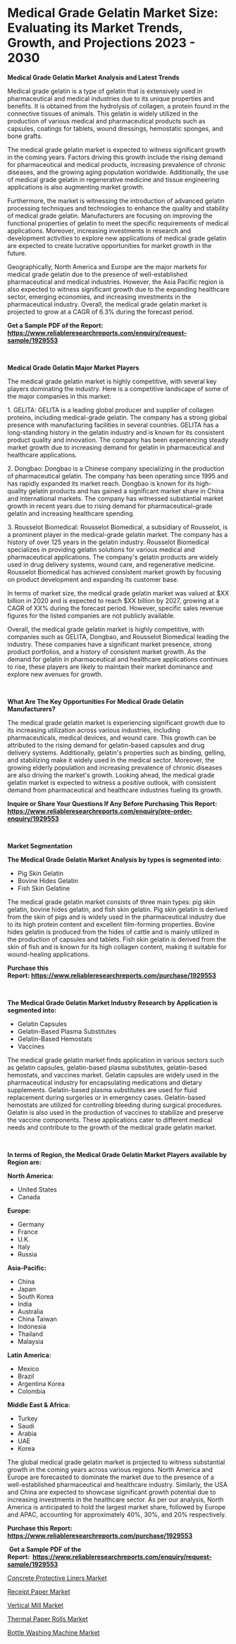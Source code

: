 <p><h1>Medical Grade Gelatin Market Size: Evaluating its Market Trends, Growth, and Projections 2023 - 2030</h1></p><p><strong>Medical Grade Gelatin Market Analysis and Latest Trends</strong></p>
<p><p>Medical grade gelatin is a type of gelatin that is extensively used in pharmaceutical and medical industries due to its unique properties and benefits. It is obtained from the hydrolysis of collagen, a protein found in the connective tissues of animals. This gelatin is widely utilized in the production of various medical and pharmaceutical products such as capsules, coatings for tablets, wound dressings, hemostatic sponges, and bone grafts.</p><p>The medical grade gelatin market is expected to witness significant growth in the coming years. Factors driving this growth include the rising demand for pharmaceutical and medical products, increasing prevalence of chronic diseases, and the growing aging population worldwide. Additionally, the use of medical grade gelatin in regenerative medicine and tissue engineering applications is also augmenting market growth.</p><p>Furthermore, the market is witnessing the introduction of advanced gelatin processing techniques and technologies to enhance the quality and stability of medical grade gelatin. Manufacturers are focusing on improving the functional properties of gelatin to meet the specific requirements of medical applications. Moreover, increasing investments in research and development activities to explore new applications of medical grade gelatin are expected to create lucrative opportunities for market growth in the future.</p><p>Geographically, North America and Europe are the major markets for medical grade gelatin due to the presence of well-established pharmaceutical and medical industries. However, the Asia Pacific region is also expected to witness significant growth due to the expanding healthcare sector, emerging economies, and increasing investments in the pharmaceutical industry. Overall, the medical grade gelatin market is projected to grow at a CAGR of 6.3% during the forecast period.</p></p>
<p><strong>Get a Sample PDF of the Report:&nbsp; <a href="https://www.reliableresearchreports.com/enquiry/request-sample/1929553">https://www.reliableresearchreports.com/enquiry/request-sample/1929553</a></strong></p>
<p>&nbsp;</p>
<p><strong>Medical Grade Gelatin Major Market Players</strong></p>
<p><p>The medical grade gelatin market is highly competitive, with several key players dominating the industry. Here is a competitive landscape of some of the major companies in this market:</p><p>1. GELITA: GELITA is a leading global producer and supplier of collagen proteins, including medical-grade gelatin. The company has a strong global presence with manufacturing facilities in several countries. GELITA has a long-standing history in the gelatin industry and is known for its consistent product quality and innovation. The company has been experiencing steady market growth due to increasing demand for gelatin in pharmaceutical and healthcare applications.</p><p>2. Dongbao: Dongbao is a Chinese company specializing in the production of pharmaceutical gelatin. The company has been operating since 1995 and has rapidly expanded its market reach. Dongbao is known for its high-quality gelatin products and has gained a significant market share in China and international markets. The company has witnessed substantial market growth in recent years due to rising demand for pharmaceutical-grade gelatin and increasing healthcare spending.</p><p>3. Rousselot Biomedical: Rousselot Biomedical, a subsidiary of Rousselot, is a prominent player in the medical-grade gelatin market. The company has a history of over 125 years in the gelatin industry. Rousselot Biomedical specializes in providing gelatin solutions for various medical and pharmaceutical applications. The company's gelatin products are widely used in drug delivery systems, wound care, and regenerative medicine. Rousselot Biomedical has achieved consistent market growth by focusing on product development and expanding its customer base.</p><p>In terms of market size, the medical grade gelatin market was valued at $XX billion in 2020 and is expected to reach $XX billion by 2027, growing at a CAGR of XX% during the forecast period. However, specific sales revenue figures for the listed companies are not publicly available.</p><p>Overall, the medical grade gelatin market is highly competitive, with companies such as GELITA, Dongbao, and Rousselot Biomedical leading the industry. These companies have a significant market presence, strong product portfolios, and a history of consistent market growth. As the demand for gelatin in pharmaceutical and healthcare applications continues to rise, these players are likely to maintain their market dominance and explore new avenues for growth.</p></p>
<p>&nbsp;</p>
<p><strong>What Are The Key Opportunities For Medical Grade Gelatin Manufacturers?</strong></p>
<p><p>The medical grade gelatin market is experiencing significant growth due to its increasing utilization across various industries, including pharmaceuticals, medical devices, and wound care. This growth can be attributed to the rising demand for gelatin-based capsules and drug delivery systems. Additionally, gelatin's properties such as binding, gelling, and stabilizing make it widely used in the medical sector. Moreover, the growing elderly population and increasing prevalence of chronic diseases are also driving the market's growth. Looking ahead, the medical grade gelatin market is expected to witness a positive outlook, with consistent demand from pharmaceutical and healthcare industries fueling its growth.</p></p>
<p><strong>Inquire or Share Your Questions If Any Before Purchasing This Report: <a href="https://www.reliableresearchreports.com/enquiry/pre-order-enquiry/1929553">https://www.reliableresearchreports.com/enquiry/pre-order-enquiry/1929553</a></strong></p>
<p>&nbsp;</p>
<p><strong>Market Segmentation</strong></p>
<p><strong>The Medical Grade Gelatin Market Analysis by types is segmented into:</strong></p>
<p><ul><li>Pig Skin Gelatin</li><li>Bovine Hides Gelatin</li><li>Fish Skin Gelatine</li></ul></p>
<p><p>The medical grade gelatin market consists of three main types: pig skin gelatin, bovine hides gelatin, and fish skin gelatin. Pig skin gelatin is derived from the skin of pigs and is widely used in the pharmaceutical industry due to its high protein content and excellent film-forming properties. Bovine hides gelatin is produced from the hides of cattle and is mainly utilized in the production of capsules and tablets. Fish skin gelatin is derived from the skin of fish and is known for its high collagen content, making it suitable for wound-healing applications.</p></p>
<p><strong>Purchase this Report:&nbsp;<a href="https://www.reliableresearchreports.com/purchase/1929553">https://www.reliableresearchreports.com/purchase/1929553</a></strong></p>
<p>&nbsp;</p>
<p><strong>The Medical Grade Gelatin Market Industry Research by Application is segmented into:</strong></p>
<p><ul><li>Gelatin Capsules</li><li>Gelatin-Based Plasma Substitutes</li><li>Gelatin-Based Hemostats</li><li>Vaccines</li></ul></p>
<p><p>The medical grade gelatin market finds application in various sectors such as gelatin capsules, gelatin-based plasma substitutes, gelatin-based hemostats, and vaccines market. Gelatin capsules are widely used in the pharmaceutical industry for encapsulating medications and dietary supplements. Gelatin-based plasma substitutes are used for fluid replacement during surgeries or in emergency cases. Gelatin-based hemostats are utilized for controlling bleeding during surgical procedures. Gelatin is also used in the production of vaccines to stabilize and preserve the vaccine components. These applications cater to different medical needs and contribute to the growth of the medical grade gelatin market.</p></p>
<p>&nbsp;</p>
<p><strong>In terms of Region, the Medical Grade Gelatin Market Players available by Region are:</strong></p>
<p>
    <p> <strong> North America: </strong>
        <ul>
            <li>United States</li>
            <li>Canada</li>
        </ul>
        </p> 
    <p> <strong> Europe: </strong>
        <ul>
            <li>Germany</li>
            <li>France</li>
            <li>U.K.</li>
            <li>Italy</li>
            <li>Russia</li>
        </ul>
        </p> 
    <p> <strong> Asia-Pacific: </strong>
        <ul>
            <li>China</li>
            <li>Japan</li>
            <li>South Korea</li>
            <li>India</li>
            <li>Australia</li>
            <li>China Taiwan</li>
            <li>Indonesia</li>
            <li>Thailand</li>
            <li>Malaysia</li>
        </ul>
        </p> 
    <p> <strong> Latin America: </strong>
        <ul>
            <li>Mexico</li>
            <li>Brazil</li>
            <li>Argentina Korea</li>
            <li>Colombia</li>
        </ul>
        </p> 
    <p> <strong> Middle East & Africa: </strong>
        <ul>
            <li>Turkey</li>
            <li>Saudi</li>
            <li>Arabia</li>
            <li>UAE</li>
            <li>Korea</li>
        </ul>
    </p>
    </p>
<p><p>The global medical grade gelatin market is projected to witness substantial growth in the coming years across various regions. North America and Europe are forecasted to dominate the market due to the presence of a well-established pharmaceutical and healthcare industry. Similarly, the USA and China are expected to showcase significant growth potential due to increasing investments in the healthcare sector. As per our analysis, North America is anticipated to hold the largest market share, followed by Europe and APAC, accounting for approximately 40%, 30%, and 20% respectively.</p></p>
<p><strong>Purchase this Report: <a href="https://www.reliableresearchreports.com/purchase/1929553">https://www.reliableresearchreports.com/purchase/1929553</a></strong></p>
<p>&nbsp;<strong>Get a Sample PDF of the Report:&nbsp;&nbsp;<a href="https://www.reliableresearchreports.com/enquiry/request-sample/1929553">https://www.reliableresearchreports.com/enquiry/request-sample/1929553</a></strong></p>
<p><strong></strong></p>
<p><p><a href="https://medium.com/@gussiehauck/concrete-protective-liners-market-insight-market-trends-growth-forecasted-from-2023-to-2030-fbb5a3b18c83">Concrete Protective Liners Market</a></p><p><a href="https://medium.com/@ivaschinner/receipt-paper-market-furnishes-information-on-market-share-market-trends-and-market-growth-fcfd48e7d0d7">Receipt Paper Market</a></p><p><a href="https://github.com/abdelrhmankishk22/Market-Research-Report-List-1/blob/main/vertical-mill-market.md">Vertical Mill Market</a></p><p><a href="https://medium.com/@dariodooley/thermal-paper-rolls-market-outlook-industry-overview-and-forecast-2023-to-2030-6bb7b2ebe570">Thermal Paper Rolls Market</a></p><p><a href="https://github.com/mahnoor2003/Market-Research-Report-List-1/blob/main/bottle-washing-machine-market.md">Bottle Washing Machine Market</a></p></p>